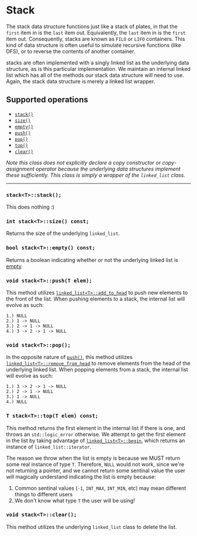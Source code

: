 # Stack

The stack data structure functions just like a stack of plates, in that the `first` item in is the
`last` item out. Equivalently, the `last` item in is the `first` item out. Consequently, stacks are
known as `FILO` or `LIFO` containers. This kind of data structure is often useful to simulate recursive
functions (like DFS), or to reverse the contents of another container.

stacks are often implemented with a singly linked list as the underlying data structure, as is this particular
implementation. We maintain an internal linked list which has all of the methods our stack data structure will
need to use. Again, the stack data structure is merely a linked list wrapper.

## Supported operations

 - [`stack()`](#default-constructor)
 - [`size()`](#size)
 - [`empty()`](#empty)
 - [`push()`](#push)
 - [`pop()`](#pop)
 - [`top()`](#top)
 - [`clear()`](#clear)

*Note this class does not explicitly declare a copy constructor or copy-assignment operator because the underlying
data structures implement these sufficiently. This class is simply a wrapper of the `linked_list` class.*

----

<a name="default-constructor"></a>
### `stack<T>::stack();`

This does nothing :)

<a name="size"></a>
### `int stack<T>::size() const;`

Returns the size of the underlying `linked_list`.

<a name="empty"></a>
### `bool stack<T>::empty() const;`

Returns a boolean indicating whether or not the underlying linked list is
[empty](https://github.com/domfarolino/algorithms/tree/master/src/datastructures/linked_list#empty).

<a name="push"></a>
### `void stack<T>::push(T elem);`

This method utilizes [`linked_list<T>::add_to_head`](https://github.com/domfarolino/algorithms/tree/master/src/datastructures/linked_list#add-to-head)
to push new elements to the front of the list. When pushing elements to a stack, the internal list will evolve as such:

```
1.) NULL
2.) 1 -> NULL
3.) 2 -> 1 -> NULL
4.) 3 -> 2 -> 1 -> NULL
```

<a name="pop"></a>
### `void stack<T>::pop();`

In the opposite nature of [`push()`](#push), this method utilizes
[`linked_list<T>::remove_from_head`](https://github.com/domfarolino/algorithms/tree/master/src/datastructures/linked_list#remove-from-head)
to remove elements from the head of the underlying linked list. When popping elements from a stack, the internal list
will evolve as such:

```
1.) 3 -> 2 -> 1 -> NULL
2.) 2 -> 1 -> NULL
3.) 1 -> NULL
4.) NULL
```

<a name="top"></a>
### `T stack<T>::top(T elem) const;`

This method returns the first element in the internal list if there is one, and throws an `std::logic_error` otherwise.
We attempt to get the first element in the list by taking advantage of
[`linked_list<T>::begin`](https://github.com/domfarolino/algorithms/tree/master/src/datastructures/linked_list#begin), which returns an
instance of `linked_list::iterator`.

The reason we throw when the list is empty is because we MUST return some real instance of type `T`. Therefore, `NULL`
would not work, since we're not returning a pointer, and we cannot return some sentinal value the user will magically
understand indicating the list is empty because:

1. Common sentinal values (`-1`, `INT_MAX`, `INT_MIN`, etc) may mean different things to different users
1. We don't know what type `T` the user will be using!

<a name="clear"></a>
### `void stack<T>::clear();`

This method utilizes the underlying `linked_list` class to delete the list.
